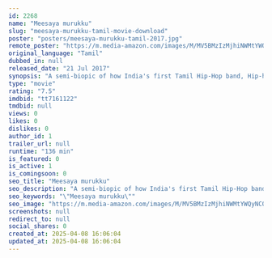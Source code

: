```yaml
---
id: 2268
name: "Meesaya murukku"
slug: "meesaya-murukku-tamil-movie-download"
poster: "posters/meesaya-murukku-tamil-2017.jpg"
remote_poster: "https://m.media-amazon.com/images/M/MV5BMzIzMjhiNWMtYWQyNC00ZDU2LWFlYWUtMDBlODMxMGMxNDQ4XkEyXkFqcGc@._V1_SX300.jpg"
original_language: "Tamil"
dubbed_in: null
released_date: "21 Jul 2017"
synopsis: "A semi-biopic of how India's first Tamil Hip-Hop band, Hip-hop Tamizha came to be and the struggles frontman Adhi faced in life, both in personal and professional frontiers."
type: "movie"
rating: "7.5"
imdbid: "tt7161122"
tmdbid: null
views: 0
likes: 0
dislikes: 0
author_id: 1
trailer_url: null
runtime: "136 min"
is_featured: 0
is_active: 1
is_comingsoon: 0
seo_title: "Meesaya murukku"
seo_description: "A semi-biopic of how India's first Tamil Hip-Hop band, Hip-hop Tamizha came to be and the struggles frontman Adhi faced in life, both in personal and professional frontiers."
seo_keywords: "\"Meesaya murukku\""
seo_image: "https://m.media-amazon.com/images/M/MV5BMzIzMjhiNWMtYWQyNC00ZDU2LWFlYWUtMDBlODMxMGMxNDQ4XkEyXkFqcGc@._V1_SX300.jpg"
screenshots: null
redirect_to: null
social_shares: 0
created_at: 2025-04-08 16:06:04
updated_at: 2025-04-08 16:06:04
---
```


